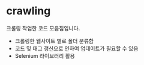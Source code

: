 # crawling

크롤링 작업한 코드 모음집입니다.

- 크롤링한 웹사이트 별로 폴더 분류함
- 코드 및 태그 갱신으로 인하여 업데이트가 필요할 수 있음
- Selenium 라이브러리 활용